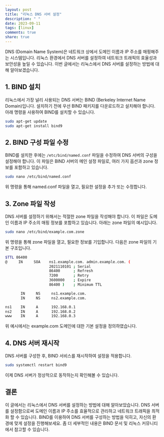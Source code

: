 ```yaml
---
layout: post
title: "리눅스 DNS 서버 설정"
description: " "
date: 2023-09-11
tags: [linux]
comments: true
share: true
---
```


DNS (Domain Name System)은 네트워크 상에서 도메인 이름과 IP 주소를 매핑해주는 시스템입니다. 리눅스 환경에서 DNS 서버를 설정하여 네트워크 트래픽의 효율성과 보안성을 높일 수 있습니다. 이번 글에서는 리눅스에서 DNS 서버를 설정하는 방법에 대해 알아보겠습니다.

## 1. BIND 설치

리눅스에서 가장 널리 사용되는 DNS 서버는 BIND (Berkeley Internet Name Domain)입니다. 설치하기 전에 우선 BIND 패키지를 다운로드하고 설치해야 합니다. 아래 명령을 사용하여 BIND를 설치할 수 있습니다.

```bash
sudo apt-get update
sudo apt-get install bind9
```

## 2. BIND 구성 파일 수정

BIND를 설치한 후에는 `/etc/bind/named.conf` 파일을 수정하여 DNS 서버의 구성을 설정해야 합니다. 이 파일은 BIND 서버의 메인 설정 파일로, 여러 가지 옵션과 zone 정보를 포함하고 있습니다.

```bash
sudo nano /etc/bind/named.conf
```

위 명령을 통해 named.conf 파일을 열고, 필요한 설정을 추가 또는 수정합니다.

## 3. Zone 파일 작성

DNS 서버를 설정하기 위해서는 적절한 zone 파일을 작성해야 합니다. 이 파일은 도메인 이름과 IP 주소의 매핑 정보를 포함하고 있습니다. 아래는 zone 파일의 예시입니다.

```bash
sudo nano /etc/bind/example.com.zone
```

위 명령을 통해 zone 파일을 열고, 필요한 정보를 기입합니다. 다음은 zone 파일의 기본 구조입니다.

```bash
$TTL 86400
@     IN     SOA    ns1.example.com. admin.example.com. (
                    2021110101 ; Serial
                    86400      ; Refresh
                    7200       ; Retry
                    3600000    ; Expire
                    86400 )    ; Minimum TTL

       IN     NS     ns1.example.com.
       IN     NS     ns2.example.com.

ns1    IN     A      192.168.0.1
ns2    IN     A      192.168.0.2
www    IN     A      192.168.0.3
```

위 예시에서는 example.com 도메인에 대한 기본 설정을 정의하였습니다.

## 4. DNS 서버 재시작

DNS 서버를 구성한 후, BIND 서비스를 재시작하여 설정을 적용합니다.

```bash
sudo systemctl restart bind9
```

이제 DNS 서버가 정상적으로 동작하는지 확인해볼 수 있습니다.

## 결론

이 글에서는 리눅스에서 DNS 서버를 설정하는 방법에 대해 알아보았습니다. DNS 서버를 설정함으로써 도메인 이름과 IP 주소를 효율적으로 관리하고 네트워크 트래픽을 최적화 할 수 있습니다. BIND를 이용하여 DNS 서버를 구성하는 방법을 익히고, 자신의 환경에 맞게 설정을 진행해보세요. 좀 더 세부적인 내용은 BIND 문서 및 리눅스 커뮤니티에서 참고할 수 있습니다.